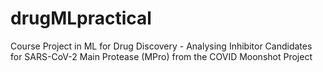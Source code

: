 # drugMLpractical

Course Project in ML for Drug Discovery - Analysing Inhibitor Candidates for SARS-CoV-2 Main Protease (MPro) from the COVID Moonshot Project
